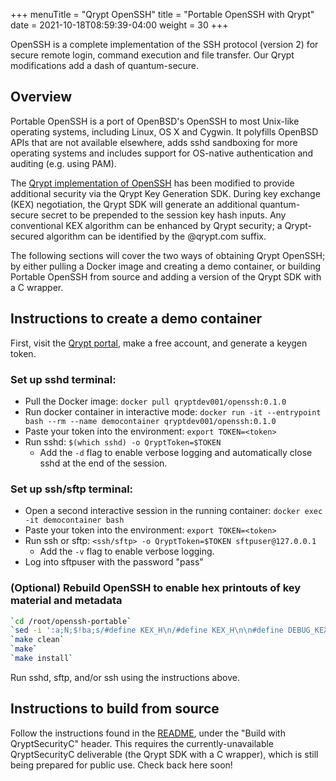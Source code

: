 +++
menuTitle = "Qrypt OpenSSH"
title = "Portable OpenSSH with Qrypt"
date = 2021-10-18T08:59:39-04:00
weight = 30
+++

OpenSSH is a complete implementation of the SSH protocol (version 2) for secure remote login, command execution and file transfer. Our Qrypt modifications add a dash of quantum-secure.

## Overview

Portable OpenSSH is a port of OpenBSD's OpenSSH to most Unix-like operating systems, including Linux, OS X and Cygwin. It polyfills OpenBSD APIs that are not available elsewhere, adds sshd sandboxing for more operating systems and includes support for OS-native authentication and auditing (e.g. using PAM).

The [Qrypt implementation of OpenSSH](https://github.com/QryptInc/openssh-portable) has been modified to provide additional security via the Qrypt Key Generation SDK.
During key exchange (KEX) negotiation, the Qrypt SDK will generate an additional quantum-secure secret to be prepended to the session key hash inputs. Any conventional KEX algorithm can be enhanced by Qrypt security; a Qrypt-secured algorithm can be identified by the @qrypt.com suffix.

The following sections will cover the two ways of obtaining Qrypt OpenSSH; by either pulling a Docker image and creating a demo container, or building Portable OpenSSH from source and adding a version of the Qrypt SDK with a C wrapper.

## Instructions to create a demo container

First, visit the [Qrypt portal](https://portal.qrypt.com), make a free account, and generate a keygen token.

### Set up sshd terminal:
- Pull the Docker image: `docker pull qryptdev001/openssh:0.1.0`
- Run docker container in interactive mode: `docker run -it --entrypoint bash --rm --name democontainer qryptdev001/openssh:0.1.0`
- Paste your token into the environment: `export TOKEN=<token>`
- Run sshd: `$(which sshd) -o QryptToken=$TOKEN`
  - Add the `-d` flag to enable verbose logging and automatically close sshd at the end of the session.

### Set up ssh/sftp terminal:
- Open a second interactive session in the running container: `docker exec -it democontainer bash`
- Paste your token into the environment: `export TOKEN=<token>`
- Run ssh or sftp: `<ssh/sftp> -o QryptToken=$TOKEN sftpuser@127.0.0.1`
  - Add the `-v` flag to enable verbose logging.
- Log into sftpuser with the password "pass"

### (Optional) Rebuild OpenSSH to enable hex printouts of key material and metadata
```bash
`cd /root/openssh-portable`
`sed -i ':a;N;$!ba;s/#define KEX_H\n/#define KEX_H\n\n#define DEBUG_KEX\n/g' kex.h` # Set DEBUG_KEX flag
`make clean`
`make`
`make install`
```
Run sshd, sftp, and/or ssh using the instructions above.

## Instructions to build from source

Follow the instructions found in the [README](https://github.com/QryptInc/openssh-portable/blob/master/README.md), under the "Build with QryptSecurityC" header. This requires the currently-unavailable QryptSecurityC deliverable (the Qrypt SDK with a C wrapper), which is still being prepared for public use. Check back here soon!
